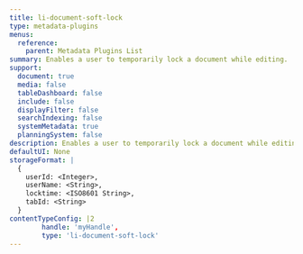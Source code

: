 ```yaml
---
title: li-document-soft-lock
type: metadata-plugins
menus:
  reference:
    parent: Metadata Plugins List
summary: Enables a user to temporarily lock a document while editing. 
support:
  document: true
  media: false
  tableDashboard: false
  include: false
  displayFilter: false
  searchIndexing: false
  systemMetadata: true
  planningSystem: false
description: Enables a user to temporarily lock a document while editing. 
defaultUI: None
storageFormat: |
  {
    userId: <Integer>,
    userName: <String>,
    locktime: <ISO8601 String>,
    tabId: <String>
  }
contentTypeConfig: |2
        handle: 'myHandle',
        type: 'li-document-soft-lock'
---
```

